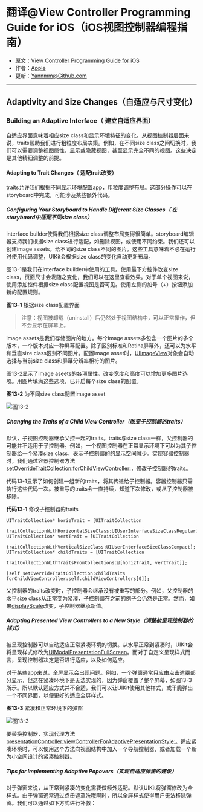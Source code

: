 # 翻译@View Controller Programming Guide for iOS（iOS视图控制器编程指南）

- 原文：[View Controller Programming Guide for iOS](https://developer.apple.com/library/content/featuredarticles/ViewControllerPGforiPhoneOS/index.html#//apple_ref/doc/uid/TP40007457-CH2-SW1)
- 作者：[Apple](https://developer.apple.com/library/content/navigation/)
- 更新：[Yannmm@Github.com](https://github.com/Yannmm/Auto-Layout-Guide-Chinese-Translation)

---


## Adaptivity and Size Changes（自适应与尺寸变化）

### Building an Adaptive Interface（ 建立自适应界面）

自适应界面意味着相应size class和显示环境特征的变化。从视图控制器层面来说，traits帮助我们进行粗粒度布局决策。例如，在不同size class之间切换时，我们可以需要调整视图属性，显示或隐藏视图，甚至显示完全不同的视图。这些决定是其他精细调整的前提。

#### Adapting to Trait Changes（ 适配trait改变）

traits允许我们根据不同显示环境配置app，粗粒度调整布局。这部分操作可以在storyboard中完成，可能涉及某些额外代码。

##### Configuring Your Storyboard to Handle Different Size Classes（ 在storybaord中适配不同size class）

interface builder使得我们根据size class调整布局变得很简单。storyboard编辑器支持我们根据size class进行适配，如删除视图，或使用不同约束。我们还可以创建image assets，给不同的size class不同的图片。这些工具意味着不必在运行时使用代码调整，UIKit会根据size class的变化自动更新布局。

图13-1是我们在interface builder中使用的工具。使用最下方控件改变size class，页面尺寸会发随之变化，我们可以在这里查看效果。对于单个视图来说，使用添加控件根据size class配置视图是否可见。使用左侧的加号（+）按钮添加新的配置规则。

**图13-1** 根据size class配置界面

>注意：视图被卸载（uninstall）后仍然处于视图结构中，可以正常操作，但不会显示在屏幕上。

image assets是我们存储图片的地方。每个image assets多包含一个图片的多个版本，一个版本对应一种屏幕配置。除了区别标准和Retina屏幕外，还可以为水平和垂直size class区别不同图片。配置image asset时，[UIImageView](https://developer.apple.com/documentation/uikit/uiimageview)对象会自动选择与当前size  class和屏幕分辨率相符的图片。

图13-2显示了image aseets的各项属性。改变宽度和高度可以增加更多图片选项。用图片填满这些选项，已开启每个size class的配置。

**图13-2** 为不同size class配置image asset

![图13-2]()

##### Changing the Traits of a Child View Controller（改变子控制器的traits）

默认，子视图控制器继承父控一起的traits。traits与size class一样，父控制器的可能并不适用于子控制器。例如，一个视图控制器在正常显示环境下可以为其子控制器给一个紧凑size class，表示子控制器的的显示空间减少。实现容器控制器时，我们通过容器控制器方法[setOverrideTraitCollection:forChildViewController:](https://developer.apple.com/documentation/uikit/uiviewcontroller/1621406-setoverridetraitcollection)，修改子控制器的traits。

代码13-1显示了如何创建一组新的traits，将其传递给子控制器。容器控制器只需执行这些代码一次。被重写的traits会一直持续，知道下次修改，或从子控制器被移除。

**代码13-1** 修改子控制器的traits

```
UITraitCollection* horizTrait = [UITraitCollection
                 traitCollectionWithHorizontalSizeClass:UIUserInterfaceSizeClassRegular];
UITraitCollection* vertTrait = [UITraitCollection
                 traitCollectionWithVerticalSizeClass:UIUserInterfaceSizeClassCompact];
UITraitCollection* childTraits = [UITraitCollection
                 traitCollectionWithTraitsFromCollections:@[horizTrait, vertTrait]];
 
[self setOverrideTraitCollection:childTraits forChildViewController:self.childViewControllers[0]];
```

父控制器的traits改变时，子控制器会继承没有被重写的部分。例如，父控制器的水平size class从正常变为紧凑，子控制器在之前的例子会仍然是正常。然而，如果[displayScale](https://developer.apple.com/documentation/uikit/uitraitcollection/1623519-displayscale)改变，子控制器继承新值。

##### Adapting Presented View Controllers to a New Style（调整被呈现控制器的样式）

被呈现控制器可以自动适应正常紧凑环境的切换。从水平正常到紧凑时，UIKit会将呈现样式修改为[UIModalPresentationFullScreen](https://developer.apple.com/documentation/uikit/uimodalpresentationstyle/1621361-fullscreen)。而对于自定义呈现样式而言，呈现控制器决定是否进行适应，以及如何适应。

对于某些app来说，全屏显示会出现问题。例如，一个弹窗通常只应由点击遮罩部分显示，但这在紧凑环境下是无法实现的，因为弹窗覆盖了整个屏幕，如图13-3所示。所以默认适应方式并不合适，我们可以让UIKit使用其他样式，或干脆弹出一个不同界面，以便更好的适应全屏样式。

**图13-3** 紧凑和正常环境下的弹窗

![图13-3]()

要替换控制器，实现代理方法[presentationController:viewControllerForAdaptivePresentationStyle:](https://developer.apple.com/documentation/uikit/uiadaptivepresentationcontrollerdelegate/1618326-presentationcontroller)。适应紧凑环境时，可以使用这个方法向视图结构中加入一个导航控制器，或者加载一个新为小空间设计的紧凑控制器。

##### Tips for Implementing Adaptive Popovers（实现自适应弹窗的建议）

对于弹窗来说，从正常到紧凑的变化需要做额外适配。默认UIKit将弹窗修改为全样式。由于弹窗通常通过点击遮罩洗哦啊时，所以全屏样式使得用户无法移除弹窗。我们可以通过如下方式进行补救：




